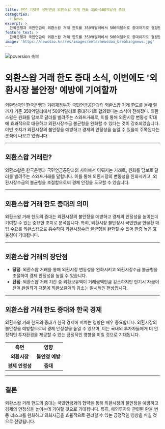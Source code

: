 ```yaml
---
title: 한은 기재부 국민연금 외환스왑 거래 한도 350→500억달러 증대
categories:
  - News
excerpt: >
  한국은행과 국민연금이 외환스왑 거래 한도를 350억달러에서 500억달러로 증대하기로 결정했다. 이는 국민연금의 해외투자 지속과 외환시장 변동성 대응을 고려한 결정으로, 외환시장 불안정시에는 국민연금의 현물환 매입 수요를 외환스왑으로 흡수하여 외환시장수급 불균형을 완화할 수 있다. 또한, 해외투자에 따른 환율 변동 리스크를 완화하고 외화자금 관리 효율화도 가능하다. 한은 관계자는 외환스왑 거래로 외환보유액이 일시적으로 감소하지만 만기시 자금이 전액 환원되기 때문에 이는 일시적인 것이라고 설명했다.
feature_text: >
  한국은행과 국민연금이 외환스왑 거래 한도를 350억달러에서 500억달러로 증대하기로 결정했다. 이는 국민연금의 해외투자 지속과 외환시장 변동성 대응을 고려한 결정으로, 외환시장 불안정시에는 국민연금의 현물환 매입 수요를 외환스왑으로 흡수하여 외환시장수급 불균형을 완화할 수 있다. 또한, 해외투자에 따른 환율 변동 리스크를 완화하고 외화자금 관리 효율화도 가능하다. 한은 관계자는 외환스왑 거래로 외환보유액이 일시적으로 감소하지만 만기시 자금이 전액 환원되기 때문에 이는 일시적인 것이라고 설명했다.
image: 'https://newsdao.kr/res/images/meta/newsdao_breakingnews.jpg'
---
```


<p><img src="https://newsdao.kr/res/images/meta/newsdao_breakingnews.jpg" alt="pcversion 속보" /></p>

<h1 data-ke-size="size26">외환스왑 거래 한도 증대 소식, 이번에도 '외환시장 불안정' 예방에 기여할까</h1>

<p data-ke-size="size16">외환당국인 한국은행과 기획재정부가 국민연금공단과의 외환스왑 거래 한도를 올해 말까지 기존 350억달러에서 500억달러로 증대하기로 합의했다는 소식이 전해졌다. 외환스왑은 원화를 담보로 달러를 빌려주는 스와프거래로, 이를 통해 외환시장 변동성 확대에 효과적으로 대응하고 외환시장수급 불균형을 완화할 수 있다는 것이 강조되었습니다. 이번 조치가 외환시장의 불안정을 예방하고 경제의 안정성을 높일 수 있을지 주목된다는 분석이 나오고 있습니다.</p>

<hr>

<h2 data-ke-size="size26">외환스왑 거래란?</h2>

<p data-ke-size="size16">외환스왑은 한국은행과 국민연금공단과의 사이에서 이뤄지는 거래로, 원화를 담보로 달러를 빌려주는 스와프거래를 말합니다. 이를 통해 외환시장의 변동성을 완화시키고, 외환시장수급의 불균형을 조절함으로써 경제 안정을 도모할 수 있습니다.</p>

<hr>

<h2 data-ke-size="size26">외환스왑 거래 한도 증대의 의미</h2>

<p data-ke-size="size16">외환스왑 거래 한도의 증대는 외환시장의 불안정을 예방하고 경제의 안정성을 높이는데 기여할 수 있는 중요한 조치로 분석됩니다. 특히, 외환시장 불안정시 국민연금 현물환 매입 수요를 외환스왑으로 흡수하여 외환시장수급 불균형을 완화할 수 있어 한층 높은 효율성이 기대됩니다.</p>

<hr>

<h2 data-ke-size="size26">외환스왑 거래의 장단점</h2>

<ul>
    <li><b>장점</b>: 외환스왑 거래를 통해 외환시장 변동성을 완화시키고 외환시장수급 불균형을 조절하여 경제 안정성을 높일 수 있습니다.</li>
    <li><b>단점</b>: 외환스왑 거래 기간 중 외환보유액이 거래금액만큼 감소하지만 만기시 자금이 전액 환원되기 때문에 외환보유액의 감소는 일시적인 현상입니다.</li>
</ul>

<hr>

<h2 data-ke-size="size26">외환스왑 거래 한도 증대와 한국 경제</h2>

<p data-ke-size="size16">외환스왑 거래 한도의 증대가 한국 경제에 미치는 영향은 매우 중요합니다. 외환시장의 불안정을 예방함으로써 경제 안정성을 높일 수 있으며, 이는 국내외 투자자들에게 더 안정적인 투자환경을 제공할 수 있는 긍정적인 영향을 미칠 것으로 기대됩니다.</p>

<table>
    <tr>
        <td style="text-align: center; height: 17px;"><b>측면</b></td>
        <td style="text-align: center; height: 17px;"><b>영향</b></td>
    </tr>
    <tr>
        <td style="text-align: center; height: 17px;"><b>외환시장</b></td>
        <td style="text-align: center; height: 17px;"><b>불안정 예방</b></td>
    </tr>
    <tr>
        <td style="text-align: center; height: 17px;"><b>경제 안정성</b></td>
        <td style="text-align: center; height: 17px;"><b>증대</b></td>
    </tr>
</table>

<hr>

<h2 data-ke-size="size26">결론</h2>

<p data-ke-size="size16">외환스왑 거래 한도의 증대는 국민연금과의 협약을 통해 외환시장의 불안정을 예방하고 경제의 안정성을 높이는데 기여할 것으로 기대됩니다. 특히, 해외투자와 관련된 환율 변동 리스크를 완화하고 외화자금을 효율적으로 관리할 수 있는 긍정적인 영향을 미칠 것으로 전망됩니다.</p>

